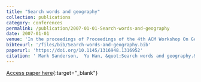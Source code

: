 ```yaml
---
title: "Search words and geography"
collection: publications
category: conferences
permalink: /publication/2007-01-01-Search-words-and-geography
date: 2007-01-01
venue: 'In the proceedings of Proceedings of the 4th ACM Workshop On Geographic Information Retrieval, GIR 2007, Lisbon, Portugal, November 9, 2007'
bibtexurl: '/files/bib/Search-words-and-geography.bib'
paperurl: 'https://doi.org/10.1145/1316948.1316952'
citation: ' Mark Sanderson,  Yu Han, &quot;Search words and geography.&quot; In the proceedings of Proceedings of the 4th ACM Workshop On Geographic Information Retrieval, GIR 2007, Lisbon, Portugal, November 9, 2007, 2007.'
---
```

[Access paper here](https://doi.org/10.1145/1316948.1316952){:target="_blank"}

